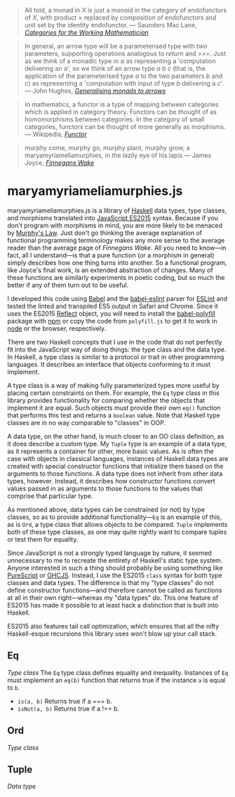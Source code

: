 > All told, a monad in _X_ is just a monoid in the category of endofunctors of _X_, with product × replaced by composition of endofunctors and unit set by the identity endofunctor.
> — Saunders Mac Lane, [_Categories for the Working Mathematician_](http://bit.ly/1MbDPv3)

> In general, an arrow type will be a parameterised type with _two_ parameters, supporting operations analogous to _return_ and >>=. Just as we think of a monadic type _m a_ as representing a 'computation delivering an _a_', so we think of an arrow type _a b c_ (that is, the application of the parameterised type _a_ to the two parameters _b_ and _c_) as representing a 'computation with input of type _b_ delivering a _c_'.
> — John Hughes, [_Generalising monads to arrows_](http://www.sciencedirect.com/science/article/pii/S0167642399000234)

> In mathematics, a functor is a type of mapping between categories which is applied in category theory. Functors can be thought of as homomorphisms between categories. In the category of small categories, functors can be thought of more generally as morphisms.
> — Wikipedia, [_Functor_](https://en.wikipedia.org/wiki/Functor)

> murphy come, murphy go, murphy plant, murphy grow, a maryamyriameliamurphies, in the lazily eye of his lapis
> — James Joyce, [_Finnegans Wake_](http://www.trentu.ca/faculty/jjoyce/fw-293.htm)

# maryamyriameliamurphies.js

maryamyriameliamurphies.js is a library of [Haskell](https://www.haskell.org) data types, type classes, and morphisms translated into [JavaScript ES2015](http://www.ecma-international.org/ecma-262/6.0/) syntax. Because if you don't program with morphisms in mind, you are more likely to be menaced by [Murphy's Law](https://en.wikipedia.org/wiki/Murphy%27s_law). Just don't go thinking the average explanation of functional programming terminology makes any more sense to the average reader than the average page of _Finnegans Wake_. All you need to know—in fact, all I understand—is that a pure function (or a morphism in general) simply describes how one thing turns into another. So a functional program, like Joyce's final work, is an extended abstraction of changes. Many of these functions are similarly experiments in poetic coding, but so much the better if any of them turn out to be useful.

I developed this code using [Babel](http://babeljs.io/) and the [babel-eslint](https://github.com/babel/babel-eslint) parser for [ESLint](http://eslint.org) and tested the linted and transpiled ES5 output in Safari and Chrome. Since it uses the ES2015 [Reflect](https://developer.mozilla.org/en-US/docs/Web/JavaScript/Reference/Global_Objects/Reflect) object, you will need to install the [babel-polyfill](http://babeljs.io/docs/usage/polyfill/) package with [npm](https://www.npmjs.com) or copy the code from `polyfill.js` to get it to work in [node](https://nodejs.org/en/) or the browser, respectively.

There are two Haskell concepts that I use in the code that do not perfectly fit into the JavaScript way of doing things: the type class and the data type. In Haskell, a type class is similar to a protocol or trait in other programming languages. It describes an interface that objects conforming to it must implement.

A type class is a way of making fully parameterized types more useful by placing certain constraints on them. For example, the `Eq` type class in this library provides functionality for comparing whether the objects that implement it are equal. Such objects must provide their own `eq()` function that performs this test and returns a `boolean` value. Note that Haskell type classes are in no way comparable to "classes" in OOP.

A data type, on the other hand, is much closer to an OO class definition, as it does describe a custom type. My `Tuple` type is an example of a data type, as it represents a container for other, more basic values. As is often the case with objects in classical languages, instances of Haskell data types are created with special constructor functions that initialize them based on the arguments to those functions. A data type does not inherit from other data types, however. Instead, it describes how constructor functions convert values passed in as arguments to those functions to the values that comprise that particular type.

As mentioned above, data types can be constrained (or not) by type classes, so as to provide additional functionality—`Eq` is an example of this, as is `Ord`, a type class that allows objects to be compared. `Tuple` implements both of these type classes, as one may quite rightly want to compare tuples or test them for equality.

Since JavaScript is not a strongly typed language by nature, it seemed unnecessary to me to recreate the entirety of Haskell's static type system. Anyone interested in such a thing should probably be using something like [PureScript](http://www.purescript.org) or [GHCJS](https://github.com/ghcjs/ghcjs). Instead, I use the ES2015 `class` syntax for both type classes and data types. The difference is that my "type classes" do not define constructor functions—and therefore cannot be called as functions at all in their own right—whereas my "data types" do. This one feature of ES2015 has made it possible to at least hack a distinction that is built into Haskell.

ES2015 also features tail call optimization, which ensures that all the nifty Haskell-esque recursions this library uses won't blow up your call stack.

## Eq
*Type class*
The `Eq` type class defines equality and inequality. Instances of `Eq` must implement an `eq(b)` function that returns true if the instance `a` is equal to `b`.

* `is(a, b)` Returns true if a === b.
* `isNot(a, b)` Returns true if a !== b.

## Ord
*Type class*


## Tuple
*Data type*


